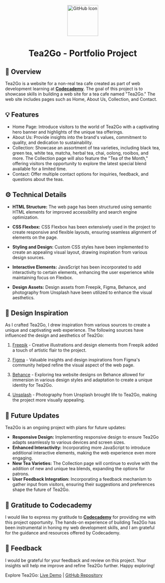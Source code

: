 <div align="center">
  
<picture>
  <source media="(prefers-color-scheme: dark)" srcset="https://upload.wikimedia.org/wikipedia/commons/2/24/Github_logo_svg.svg">
  <source media="(prefers-color-scheme: light)" srcset="https://simpleicons.org/icons/github.svg">
  <img alt="GitHub Icon" src="https://simpleicons.org/icons/github.svg" width="100">
</picture>

  <h1>
    Tea2Go - Portfolio Project
  </h1>
</div>

## 📝 Overview

Tea2Go is a website for a non-real tea cafe created as part of web development learning at **[Codecademy](https://github.com/Codecademy)**. The goal of this project is to showcase skills in building a web site for a tea cafe named "Tea2Go." The web site includes pages such as Home, About Us, Collection, and Contact.

## 💡 Features

- Home Page: Introduce visitors to the world of Tea2Go with a captivating hero banner and highlights of the unique tea offerings.
- About Us: Provide insights into the brand's values, commitment to quality, and dedication to sustainability.
- Collection: Showcase an  assortment of tea varieties, including black tea, green tea, white tea, matcha, herbal tea, chai, oolong, rooibos, and more. The Collection page will also feature the "Tea of the Month," offering visitors the opportunity to explore the latest special blend available for a limited time.
- Contact: Offer multiple contact options for inquiries, feedback, and questions about the teas.


## ⚙️ Technical Details 

- **HTML Structure:** The web page has been structured using semantic HTML elements for improved accessibility and search engine optimization.

- **CSS Flexbox:** CSS Flexbox has been extensively used in the project to create responsive and flexible layouts, ensuring seamless alignment of elements on the page.

- **Styling and Design:** Custom CSS styles have been implemented to create an appealing visual layout, drawing inspiration from various design sources.

- **Interactive Elements:** JavaScript has been incorporated to add interactivity to certain elements, enhancing the user experience while maintaining focus on Flexbox.

- **Design Assets:** Design assets from Freepik, Figma, Behance, and photography from Unsplash have been utilized to enhance the visual aesthetics.


## 🎨 Design Inspiration

As I crafted Tea2Go, I drew inspiration from various sources to create a unique and captivating web experience. The following sources have influenced the design and aesthetics of Tea2Go:

1. [Freepik](https://www.freepik.com/serie/8385078) - Creative illustrations and design elements from Freepik added a touch of artistic flair to the project.

2. [Figma](https://www.figma.com/community/file/1227152380873548069) - Valuable insights and design inspirations from Figma's community helped refine the visual aspect of the web page.

3. [Behance](https://www.behance.net/gallery/161877941/tea-website-design) - Exploring tea website designs on Behance allowed for immersion in various design styles and adaptation to create a unique identity for Tea2Go.

4. [Unsplash](https://unsplash.com) - Photography from Unsplash brought life to Tea2Go, making the project more visually appealing.

## 🚀 Future Updates

Tea2Go is an ongoing project with plans for future updates:

- **Responsive Design:** Implementing responsive design to ensure Tea2Go adapts seamlessly to various devices and screen sizes.
- **Enhanced Interactivity:** Incorporating more JavaScript to introduce additional interactive elements, making the web experience even more engaging.
- **New Tea Varieties:** The Collection page will continue to evolve with the addition of new and unique tea blends, expanding the options for patrons.
- **User Feedback Integration:** Incorporating a feedback mechanism to gather input from visitors, ensuring their suggestions and preferences shape the future of Tea2Go.

## 🙌 Gratitude to Codecademy

I would like to express my gratitude to **[Codecademy](https://github.com/Codecademy)** for providing me with this project opportunity. The hands-on experience of building Tea2Go has been instrumental in honing my web development skills, and I am grateful for the guidance and resources offered by Codecademy.


## 💌 Feedback 

I would be grateful for your feedback and review on this project. Your insights will help me improve and refine Tea2Go further. Happy exploring!

Explore Tea2Go: [Live Demo](https://valik3201.github.io/Tea2Go/) | [GitHub Repository](https://github.com/Valik3201/Tea2Go)
